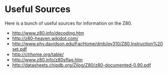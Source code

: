 Useful Sources
==============

Here is a bunch of useful sources for information on the Z80.

* http://www.z80.info/decoding.htm
* http://z80-heaven.wikidot.com/
* http://www.phy.davidson.edu/FacHome/dmb/py310/Z80.Instruction%20set.pdf
* http://clrhome.org/table/
* http://www.z80.info/z80sflag.htm
* http://datasheets.chipdb.org/Zilog/Z80/z80-documented-0.90.pdf

